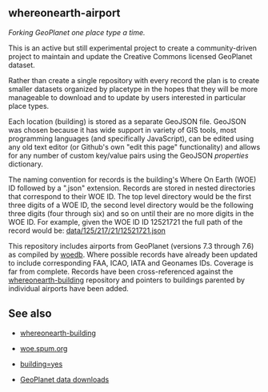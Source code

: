 whereonearth-airport
--

_Forking GeoPlanet one place type a time._

This is an active but still experimental project to create a community-driven
project to maintain and update the Creative Commons licensed GeoPlanet dataset.

Rather than create a single repository with every record the plan is to create
smaller datasets organized by placetype in the hopes that they will be more
manageable to download and to update by users interested in particular place types.

Each location (building) is stored as a separate GeoJSON file. GeoJSON was
chosen because it has wide support in variety of GIS tools, most programming
languages (and specifically JavaScript), can be edited using any old text editor
(or Github's own "edit this page" functionality) and allows for any number of
custom key/value pairs using the GeoJSON _properties_ dictionary.

The naming convention for records is the building's Where On Earth (WOE) ID
followed by a ".json" extension. Records are stored in nested directories that
correspond to their WOE ID. The top level directory would be the first three
digits of a WOE ID, the second level directory would be the following three
digits (four through six) and so on until their are no more digits in the WOE
ID. For example, given the WOE ID ID 12521721 the full path of the record
would be: [data/125/217/21/12521721.json](https://github.com/straup/whereonearth-airport/blob/master/data/125/217/21/12521721.json)

This repository includes airports from GeoPlanet (versions 7.3 through 7.6) as
compiled by [woedb](http://woe.spum.org). Where possible records have already
been updated to include corresponding FAA, ICAO, IATA and Geonames IDs. Coverage
is far from complete. Records have been cross-referenced against the
[whereonearth-building](https://github.com/straup/whereonearth-building/)
repository and pointers to buildings parented by individual airports have been added.

See also
--

* [whereonearth-building](https://github.com/straup/whereonearth-building/)

* [woe.spum.org](http://woe.spum.org)

* [building=yes](http://buildingequalsyes.spum.org/)

* [GeoPlanet data downloads](http://developer.yahoo.com/geo/geoplanet/data/)

